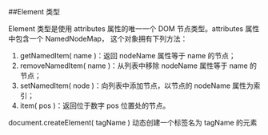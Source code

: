 ##Element 类型

Element 类型是使用 attributes 属性的唯一一个 DOM 节点类型。attributes 属性中包含一个 NamedNodeMap， 这个对象拥有下列方法：

1. getNamedItem( name )：返回 nodeName 属性等于 name 的节点；
2. removeNamedItem( name )：从列表中移除 nodeName 属性等于 name 的节点；
3. setNamedItem( node )：向列表中添加节点，以节点的 nodeName 属性为索引；
4. item( pos )：返回位于数字 pos 位置处的节点。

document.createElement( tagName ) 动态创建一个标签名为 tagName 的元素
